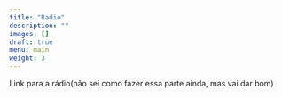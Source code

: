 ```yaml
---
title: "Radio"
description: ""
images: []
draft: true
menu: main
weight: 3
---
```


Link para a rádio(não sei como fazer essa parte ainda, mas vai dar bom)